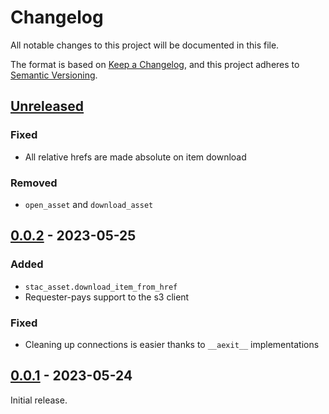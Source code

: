# Changelog

All notable changes to this project will be documented in this file.

The format is based on [Keep a Changelog](https://keepachangelog.com/en/1.0.0/), and this project adheres to [Semantic Versioning](https://semver.org/spec/v2.0.0.html).

## [Unreleased]

### Fixed

- All relative hrefs are made absolute on item download

### Removed

- `open_asset` and `download_asset`

## [0.0.2] - 2023-05-25

### Added

- `stac_asset.download_item_from_href`
- Requester-pays support to the s3 client

### Fixed

- Cleaning up connections is easier thanks to `__aexit__` implementations

## [0.0.1] - 2023-05-24

Initial release.

[unreleased]: https://github.com/gadomski/stac-asset/compare/v0.0.2...HEAD
[0.0.2]: https://github.com/gadomski/stac-asset/compare/v0.0.1...v0.0.2
[0.0.1]: https://github.com/gadomski/stac-asset/releases/tag/v0.0.1

